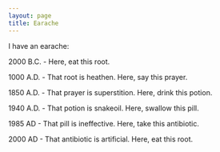 ```yaml
---
layout: page
title: Earache
---
```


I have an earache:

2000 B.C. - Here, eat this root.

1000 A.D. - That root is heathen. Here, say this prayer.

1850 A.D. - That prayer is superstition. Here, drink this potion.

1940 A.D. - That potion is snakeoil. Here, swallow this pill.

1985 AD - That pill is ineffective. Here, take this antibiotic.

2000 AD - That antibiotic is artificial. Here, eat this root.
